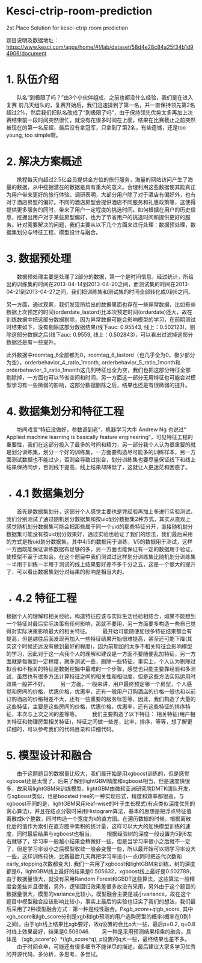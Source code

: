 # Kesci-ctrip-room-prediction
2st Place Solution for kesci-ctrip room prediction

题目说明及数据地址：
https://www.kesci.com/apps/home/#!/lab/dataset/58d4e28c84a25f34b1d94906/document
# 1.	队伍介绍
&emsp;&emsp;队名“到极限了吗？”由3个小伙伴组成，之前也都没什么经验，我们是在进入复赛
前几天组队的，复赛开始后，我们迅速排到了第一名，并一直保持领先第2名超过2%，然后我们把队名改成了“到极限了吗”，由于保持领先优势太多再加上决赛结束前一段时间突然很忙，就没有花很多时间在上面，结果在比赛截止之前突然被现在的第一名反超，最后没有拿冠军，只拿到了第2名，有些遗憾，还是too young, too simple啊。
# 2.	解决方案概述
&emsp;&emsp;携程每天向超过2.5亿会员提供全方位的旅行服务，海量的网站访问产生了海量的数据，从中挖掘潜在的数据是具有重大的意义。合理利用这些数据使其能真正为用户带来更好的旅行体验。调研表明，大部分用户除了对于酒店有偏好外，也有对于酒店房型的偏好。不同的酒店房型会提供酒店不同服务和礼惠政策等，这使得提供更多服务的同时，带来了用户一定程度的挑选时间。如何根据在用户的历史信息，挖掘出用户对于某些房型偏好，也为了节省用户的挑选时间和提供更好的服务。针对需要解决的问题，我们主要从以下几个方面来进行处理：数据预处理，数据集划分与特征工程，模型设计与融合。
# 3.	数据预处理
&emsp;&emsp;数据预处理主要是处理了2部分的数据，第一个是时间信息，经过统计，所给出的训练集的时间在2013-04-14到2013-04-20之间，而测试集的时间在2013-04-21到2013-04-27之间，我们把训练集和测试集的时间全部转化成0到6之间。  

另一方面，通过观察，我们发现所给出的数据里面也存在一些异常数据，比如有些数据上次预定的时间(orderdate_lastord)比本次预定时间(orderdate)还大，故在训练数据中把这部分数据剔除，因为异常数据可能会影响模型的学习，在前期测试时结果如下，没有剔除这部分数据结果(线下auc: 0.95543, 线上：0.502123)，剔除这部分数据之后(线下auc: 0.9559, 线上：0.502843)，可以看出过滤掉这部分数据还是有一些提升。

此外数据中roomtag_6全部都为0，roomtag_6_lastord（也几乎全为0，极少部分为空），orderbehavior_4_ratio_1month, orderbehavior_5_ratio_1month和orderbehavior_3_ratio_1month这几列特征也全为空，我们也把这部分特征全部剔除掉，一方面也可以节省空间和时间，另一方面这一部分无用特征也可能会对模型学习有一些微弱的影响，这部分数据删除之后，结果也还是有很微弱的提升。
# 4.	数据集划分和特征工程
&emsp;&emsp;坊间戏言“特征没做好，参数调到老”，机器学习大牛 Andrew Ng 也说过“ Applied
machine learning  is basically feature engineering”，可见特征工程的重要性，我们在这部分投入了最多的时间和精力，另一部分我个人认为很重要的就是划分训练集，划分一个好的训练集，一方面要构造尽可能多的训练样本，另一方面测试数据也不能过少，否则会导致过拟合，划分训练集也要尽量保证线下和线上结果保持同步，否则线下提高，线上结果却降低了，这就让人更迷茫和困惑了。
* # 4.1 数据集划分    
&emsp;&emsp;首先是数据集划分，这部分个人感觉主要也是凭经验再加上多进行实验测试，我们分别测试了通过随机划分数据集和按uid划分数据集2种方式，其实从直观上感觉随机划分数据集可能会把那些属于同一个uid的那些特征分开，直接随机划分数据集可能没有按uid划分效果好，通过实验也验证了我们的想法，我们最后采用的方式是按uid划分数据集，其中4/5的数据用于训练，1/5的数据用于测试，这样一方面既能保证训练数据有足够的多，另一方面也能保证有一定的数据用于验证，使模型不至于过拟合。在这个题目中我们测试过这样划分训练集比随机划分训练集一半用于训练一半用于测试的线上结果要好差不多千分之五，这是一个很大的提升了，可以看出数据集划分对结果的影响是相当大的。

* # 4.2	特征工程
根据个人的理解和相关经验，构造特征应该与实际生活经验相结合，如果不能想到一个特征对最后实际决策有任何影响，那就不要用，另一方面要多构造一些自己觉得对实际决策影响最大的相关特征。
&emsp;&emsp;最开始可能随便加很多特征结果都会有提高，但是越往后面发现再加入一些特征结果开始很难提高，甚至还可能下降(其实这个时候还远没有做到最好的程度)，因为前期加的太多不相关特征会影响模型的学习，因此对于这一点我个人的理解和建议是一方面不要随便乱加特征，另一方面就是每做到一定程度，就多测试一些，删除一些特征，事实上，个人认为剔除过拟合和不相关的特征是数据挖掘中最难的一个步骤，感觉也只能主要靠经验和多测试，虽然也有很多方法计算特征之间的相关性和相似度，但是这些方法实际运用时效果一般并不好。
&emsp;&emsp;另一方面，一般来讲，用户最终预定哪一个房型，个人感觉和房间的价格，优惠价格，优惠率，还有一般用户订购酒店的价格一般也和以前订购酒店的价格相差不大，还有一些重要的服务标签等，因此，我们构造了大量的这些特征，主要是这些房间的价格，优惠价格，优惠率，还有这些特征的排序特征，本次与上次之间的差等等。
&emsp;&emsp;我们主要构造了以下特征： 相关特征(用户相关特征和物理房型相关特征)，特征之间做一些差，比率，排序，等等，想了解更详细的，可以参考我们的代码目录和详细代码。

# 5.	模型设计和融合
&emsp;&emsp;由于这题题目的数据量比较大，我们最开始是用xgboost训练的，但是感觉xgboost还是太慢了，后来了解到lightGBM精度和xgboost相当，但是速度快很多，故采用lightGBM来训练模型，lightGBM由微软亚洲研究院DMTK团队开发，与xgboost类似，也是boosted tree的一种实现形式，精度和效率都很高，与xgboost不同的是，lightGBM采用leaf-wise的叶子生长模式(有点类似深度优先的贪心算法)，并且在结点分裂时采用Histogram算法，基本的思想是把浮点特征值离散成k个整数，同时构造一个宽度为k的直方图。在遍历数据的时候，根据离散化后的值作为索引在直方图中累积的统计量，这样可以大大的加快模型训练的速度，同时最后结果与xgboost也相当。
&emsp;&emsp;根据经验树的深度一般设置为5到6左右就够了，学习率一般越小结果会稍微好一些，但是当学习率很小之后就不一定了，但是学习率设小之后模型收敛一般会变慢一些，所以最开始可以把学习率设大一些，这样训练较快，比赛最后几天再把学习率设小一点(同时把迭代次数和early_stopping次数都变大).
我们一共用了xgboost和lightGBM来训练，树的深度都是6，lightGBM线上最好的结果是0.505632，xgboost线上最好是0.502789，由于数据量很大，就没有采用Random Forest和GBDT这些算法，这些算法一般精度会差些并且很慢，另外，逻辑回归效果差很多故没有采用，另外由于这个题目的数据量很大，模型的variance比较小，模型融合主要是减小variance，故在这个题目中模型融合应该影响比较小，事实上最后的实验也证实了我们的想法，我们最后采用了2种模型融合方式：第一种是线性融合。P*xgb_score+q*lgb_score,  其中xgb_score和lgb_score分别是xgb和lgb预测的用户选购房型的概率(概率在0到1之间)，由于lgb线上结果比xgb要好，故q设置的会比p大一些，最后p=0.2, q=0.8时线上效果最好，结果是0.506046.
&emsp;&emsp;另一种是采用预测结果相乘的融合，具体是 （xgb_score^p）*(lgb_score^q), p设置的q大一些，最终结果也差不多。
&emsp;&emsp;由于时间仓卒，可能还有很多细节不能详尽的描述，最后建议大家多学习优秀的开源代码，多分析，多思考，多尝试。

